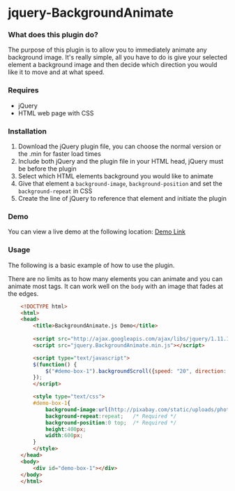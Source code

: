 # jquery-BackgroundAnimate

### What does this plugin do?

The purpose of this plugin is to allow you to immediately animate any background image. It's really simple, all you have to do is give your selected element a background image and then decide which direction you would like it to move and at what speed.

### Requires

* jQuery
* HTML web page with CSS

### Installation

1. Download the jQuery plugin file, you can choose the normal version or the .min for faster load times
2. Include both jQuery and the plugin file in your HTML head, jQuery must be before the plugin
3. Select which HTML elements background you would like to animate
4. Give that element a `background-image`, `background-position` and set the `background-repeat` in CSS
5. Create the line of jQuery to reference that element and initiate the plugin

### Demo

You can view a live demo at the following location: [Demo Link](http://github.drttrd.com/jquery-BackgroundAnimate/demo.html)

### Usage

The following is a basic example of how to use the plugin. 

There are no limits as to how many elements you can animate and you can animate most tags. It can work well on the `body` with an image that fades at the edges.

``` html
	<!DOCTYPE html>
	<html>
	<head>
		<title>BackgroundAnimate.js Demo</title>
		
		<script src="http://ajax.googleapis.com/ajax/libs/jquery/1.11.1/jquery.min.js"></script>
		<script src="jquery.BackgroundAnimate.min.js"></script>

		<script type="text/javascript">
		$(function() {
			$("#demo-box-1").backgroundScroll({speed: "20", direction: "e", timeout: "600000"}); //Timesout after 10 minutes
		});
		</script>

		<style type="text/css">
		#demo-box-1{
			background-image:url(http://pixabay.com/static/uploads/photo/2013/06/09/19/22/landscape-123830_640.jpg); /* background-image is required to work */
			background-repeat:repeat;   /* Required */
			background-position:0 top;  /* Required */
			height:400px;
			width:600px; 
		}
		</style>
	</head>
	<body>
		<div id="demo-box-1"></div>
	</body>
	</html>
```

